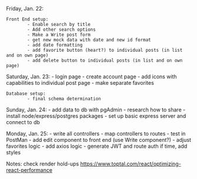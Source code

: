 Friday, Jan. 22:

    Front End setup:
            - Enable search by title
            - Add other search options
            - Make a Write post form
            - get new mock data with date and new id format
            - add date formatting
            - add favorite button (heart?) to individual posts (in list and on own page)
            - add delete button to individual posts (in list and on own page)

Saturday, Jan. 23:
            - login page
            - create account page
            - add icons with capabilities to individual post page
            - make separate favorites

    Database setup:
            - final schema determination

Sunday, Jan. 24:
            - add data to db with pgAdmin
            - research how to share 
            - install node/express/postgres packages
            - set up basic express server and connect to db

Monday, Jan. 25:
        - write all controllers
        - map controllers to routes
        - test in PostMan
        - add edit component to front end (use Write component?)
        - adjust favorites logic
        - add axios logic
        - generate JWT and route auth
        if time, add styles

Notes: check render hold-ups https://www.toptal.com/react/optimizing-react-performance
    